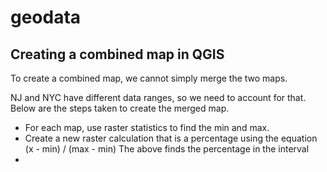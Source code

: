 # geodata


## Creating a combined map in QGIS
To create a combined map, we cannot simply merge the two maps.

NJ and NYC have different data ranges, so we need to account for that.
Below are the steps taken to create the merged map.
- For each map, use raster statistics to find the min and max.
- Create a new raster calculation that is a percentage using the equation
    (x - min) / (max - min)
    The above finds the percentage in the interval
-
